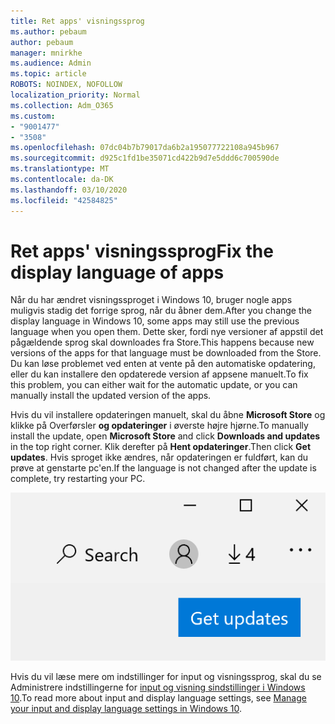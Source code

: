 ```yaml
---
title: Ret apps' visningssprog
ms.author: pebaum
author: pebaum
manager: mnirkhe
ms.audience: Admin
ms.topic: article
ROBOTS: NOINDEX, NOFOLLOW
localization_priority: Normal
ms.collection: Adm_O365
ms.custom:
- "9001477"
- "3508"
ms.openlocfilehash: 07dc04b7b79017da6b2a195077722108a945b967
ms.sourcegitcommit: d925c1fd1be35071cd422b9d7e5ddd6c700590de
ms.translationtype: MT
ms.contentlocale: da-DK
ms.lasthandoff: 03/10/2020
ms.locfileid: "42584825"
---
```

# <a name="fix-the-display-language-of-apps"></a><span data-ttu-id="30f04-102">Ret apps' visningssprog</span><span class="sxs-lookup"><span data-stu-id="30f04-102">Fix the display language of apps</span></span>

<span data-ttu-id="30f04-103">Når du har ændret visningssproget i Windows 10, bruger nogle apps muligvis stadig det forrige sprog, når du åbner dem.</span><span class="sxs-lookup"><span data-stu-id="30f04-103">After you change the display language in Windows 10, some apps may still use the previous language when you open them.</span></span> <span data-ttu-id="30f04-104">Dette sker, fordi nye versioner af appstil det pågældende sprog skal downloades fra Store.</span><span class="sxs-lookup"><span data-stu-id="30f04-104">This happens because new versions of the apps for that language must be downloaded from the Store.</span></span> <span data-ttu-id="30f04-105">Du kan løse problemet ved enten at vente på den automatiske opdatering, eller du kan installere den opdaterede version af appsene manuelt.</span><span class="sxs-lookup"><span data-stu-id="30f04-105">To fix this problem, you can either wait for the automatic update, or you can manually install the updated version of the apps.</span></span>

<span data-ttu-id="30f04-106">Hvis du vil installere opdateringen manuelt, skal du åbne **Microsoft Store** og klikke på Overførsler **og opdateringer** i øverste højre hjørne.</span><span class="sxs-lookup"><span data-stu-id="30f04-106">To manually install the update, open **Microsoft Store** and click **Downloads and updates** in the top right corner.</span></span> <span data-ttu-id="30f04-107">Klik derefter på **Hent opdateringer**.</span><span class="sxs-lookup"><span data-stu-id="30f04-107">Then click **Get updates**.</span></span> <span data-ttu-id="30f04-108">Hvis sproget ikke ændres, når opdateringen er fuldført, kan du prøve at genstarte pc'en.</span><span class="sxs-lookup"><span data-stu-id="30f04-108">If the language is not changed after the update is complete, try restarting your PC.</span></span>

![Hent opdateringer.](media/get-updates.png)

<span data-ttu-id="30f04-110">Hvis du vil læse mere om indstillinger for input og visningssprog, skal du se Administrere indstillingerne for [input og visning sindstillinger i Windows 10](https://support.microsoft.com/help/4027670/windows-10-add-and-switch-input-and-display-language-preferences).</span><span class="sxs-lookup"><span data-stu-id="30f04-110">To read more about input and display language settings, see [Manage your input and display language settings in Windows 10](https://support.microsoft.com/help/4027670/windows-10-add-and-switch-input-and-display-language-preferences).</span></span>
